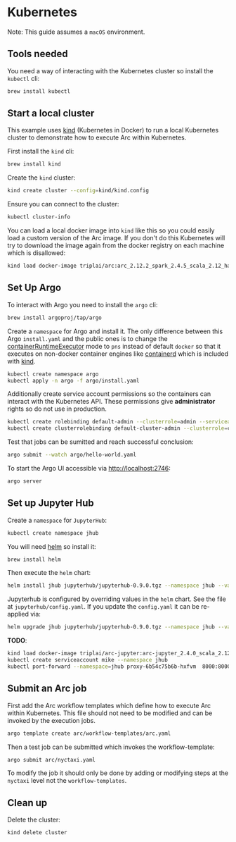 # Kubernetes

Note: This guide assumes a `macOS` environment.

## Tools needed

You need a way of interacting with the Kubernetes cluster so install the `kubectl` cli:

```bash
brew install kubectl
```

## Start a local cluster

This example uses [kind](https://kind.sigs.k8s.io/) (Kubernetes in Docker) to run a local Kubernetes cluster to demonstrate how to execute Arc within Kubernetes.

First install the `kind` cli:

```bash
brew install kind
```

Create the `kind` cluster:

```bash
kind create cluster --config=kind/kind.config
```

Ensure you can connect to the cluster:

```bash
kubectl cluster-info
```

You can load a local docker image into `kind` like this so you could easily load a custom version of the Arc image. If you don't do this Kubernetes will try to download the image again from the docker registry on each machine which is disallowed:

```bash
kind load docker-image triplai/arc:arc_2.12.2_spark_2.4.5_scala_2.12_hadoop_2.9.2_1.0.0
```

## Set Up Argo

To interact with Argo you need to install the `argo` cli:

```bash
brew install argoproj/tap/argo
```

Create a `namespace` for Argo and install it. The only difference between this Argo `install.yaml` and the public ones is to change the [containerRuntimeExecutor](https://github.com/argoproj/argo/blob/master/docs/workflow-executors.md) mode to `pns` instead of default `docker` so that it executes on non-docker container engines like [containerd](https://containerd.io/) which is included with [kind](https://kind.sigs.k8s.io/).

```bash
kubectl create namespace argo
kubectl apply -n argo -f argo/install.yaml
```

Additionally create service account permissions so the containers can interact with the Kubernetes API. These permissions give **administrator** rights so do not use in production.

```bash
kubectl create rolebinding default-admin --clusterrole=admin --serviceaccount=default:default
kubectl create clusterrolebinding default-cluster-admin --clusterrole=cluster-admin --user system:serviceaccount:default:default
```

Test that jobs can be sumitted and reach successful conclusion:

```bash
argo submit --watch argo/hello-world.yaml
```

To start the Argo UI accessible via [http://localhost:2746](http://localhost:2746):

```bash
argo server
```

## Set up Jupyter Hub

Create a `namespace` for `JupyterHub`:

```bash
kubectl create namespace jhub
```

You will need [helm](https://helm.sh/) so install it:

```bash
brew install helm
```

Then execute the `helm` chart:

```bash
helm install jhub jupyterhub/jupyterhub-0.9.0.tgz --namespace jhub --values jupyterhub/config.yaml
```

Jupyterhub is configured by overriding values in the `helm` chart. See the file at `jupyterhub/config.yaml`. If you update the `config.yaml` it can be re-applied via:

```bash
helm upgrade jhub jupyterhub/jupyterhub-0.9.0.tgz --namespace jhub --values jupyterhub/config.yaml
```

**TODO**:

```bash
kind load docker-image triplai/arc-jupyter:arc-jupyter_2.4.0_scala_2.12_hadoop_2.9.2_1.0.0
kubectl create serviceaccount mike --namespace jhub
kubectl port-forward --namespace=jhub proxy-6b54c75b6b-hxfvm  8000:8000
```

## Submit an Arc job

First add the Arc workflow templates which define how to execute Arc within Kubernetes. This file should not need to be modified and can be invoked by the execution jobs.

```bash
argo template create arc/workflow-templates/arc.yaml
```

Then a test job can be submitted which invokes the workflow-template:

```bash
argo submit arc/nyctaxi.yaml
```

To modify the job it should only be done by adding or modifying steps at the `nyctaxi` level not the `workflow-templates`.

## Clean up

Delete the cluster:

```bash
kind delete cluster
```
